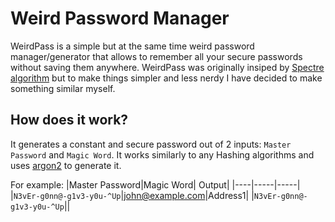 # Weird Password Manager
WeirdPass is a simple but at the same time weird password manager/generator that allows to remember all your secure passwords without saving them anywhere. WeirdPass was originally insiped by [Spectre algorithm](https://spectre.app/) but to make things simpler and less nerdy I have decided to make something similar myself.
## How does it work?
It generates a constant and secure password out of 2 inputs: `Master Password` and `Magic Word`. It works similarly to any Hashing algorithms and uses [argon2](https://github.com/P-H-C/phc-winner-argon2) to generate it.

For example:
|Master Password|Magic Word| Output|
|----|-----|-----| 
|`N3vEr-g0nn@-g1v3-y0u-^Up`|john@example.com|Address1| 
|`N3vEr-g0nn@-g1v3-y0u-^Up`||
